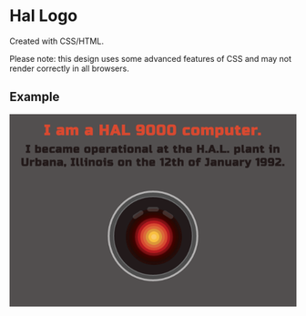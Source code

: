# Hal Logo

Created with CSS/HTML.

Please note: this design uses some advanced features of CSS and may not render correctly in all browsers.

## Example

<p align="center">
  <img src="img/example.png">
</p>
